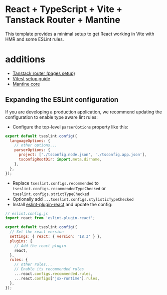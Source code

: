 # React + TypeScript + Vite + Tanstack Router + Mantine

This template provides a minimal setup to get React working in Vite with HMR and some ESLint rules.

# additions

- [Tanstack router (pages setup)](https://tanstack.com/router/latest/docs/framework/react/overview)
- [Vitest](https://vitest.dev/guide/)
  [setup guide](https://medium.com/@nedopaka/setup-a-react-vite-project-with-typescript-prettier-vitest-2024-9bb6e919ac8f)
- [Mantine core](https://mui.com/material-ui/getting-started/)

## Expanding the ESLint configuration

If you are developing a production application, we recommend updating the configuration to enable type aware lint rules:

- Configure the top-level `parserOptions` property like this:

```js
export default tseslint.config({
  languageOptions: {
    // other options...
    parserOptions: {
      project: ['./tsconfig.node.json', './tsconfig.app.json'],
      tsconfigRootDir: import.meta.dirname,
    },
  },
});
```

- Replace `tseslint.configs.recommended` to `tseslint.configs.recommendedTypeChecked` or `tseslint.configs.strictTypeChecked`
- Optionally add `...tseslint.configs.stylisticTypeChecked`
- Install [eslint-plugin-react](https://github.com/jsx-eslint/eslint-plugin-react) and update the config:

```js
// eslint.config.js
import react from 'eslint-plugin-react';

export default tseslint.config({
  // Set the react version
  settings: { react: { version: '18.3' } },
  plugins: {
    // Add the react plugin
    react,
  },
  rules: {
    // other rules...
    // Enable its recommended rules
    ...react.configs.recommended.rules,
    ...react.configs['jsx-runtime'].rules,
  },
});
```
